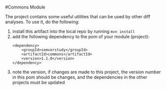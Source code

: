 #Commons Module

The project contains some useful utilities that can be used by other diff analyses. To use it, do the following:

1. install this artifact into the local repo by running `mvn install`
2. add the following dependency to the pom of your module (project):
    ```$xml
    <dependency>
        <groupId>semverstudy</groupId>
        <artifactId>commons</artifactId>
        <version>1.1.0</version>
    </dependency>
    ```
3. note the version, if changes are made to this project, the version number in this pom should be changes, and the dependencies 
in the other projects must be updated 